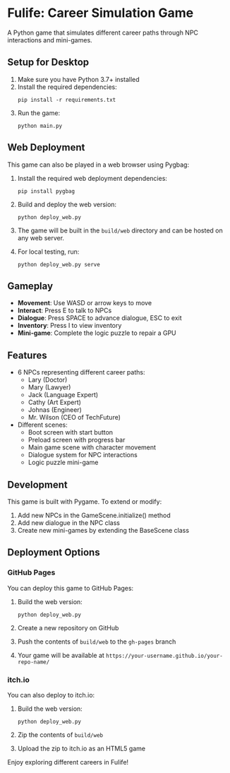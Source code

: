 # Fulife: Career Simulation Game

A Python game that simulates different career paths through NPC interactions and mini-games.

## Setup for Desktop

1. Make sure you have Python 3.7+ installed
2. Install the required dependencies:
   ```
   pip install -r requirements.txt
   ```
3. Run the game:
   ```
   python main.py
   ```

## Web Deployment

This game can also be played in a web browser using Pygbag:

1. Install the required web deployment dependencies:
   ```
   pip install pygbag
   ```

2. Build and deploy the web version:
   ```
   python deploy_web.py
   ```

3. The game will be built in the `build/web` directory and can be hosted on any web server.

4. For local testing, run:
   ```
   python deploy_web.py serve
   ```

## Gameplay

* **Movement**: Use WASD or arrow keys to move
* **Interact**: Press E to talk to NPCs
* **Dialogue**: Press SPACE to advance dialogue, ESC to exit
* **Inventory**: Press I to view inventory
* **Mini-game**: Complete the logic puzzle to repair a GPU

## Features

* 6 NPCs representing different career paths:
  * Lary (Doctor)
  * Mary (Lawyer)
  * Jack (Language Expert)
  * Cathy (Art Expert)
  * Johnas (Engineer)
  * Mr. Wilson (CEO of TechFuture)
* Different scenes:
  * Boot screen with start button
  * Preload screen with progress bar
  * Main game scene with character movement
  * Dialogue system for NPC interactions
  * Logic puzzle mini-game

## Development

This game is built with Pygame. To extend or modify:

1. Add new NPCs in the GameScene.initialize() method
2. Add new dialogue in the NPC class
3. Create new mini-games by extending the BaseScene class

## Deployment Options

### GitHub Pages

You can deploy this game to GitHub Pages:

1. Build the web version:
   ```
   python deploy_web.py
   ```

2. Create a new repository on GitHub
3. Push the contents of `build/web` to the `gh-pages` branch
4. Your game will be available at `https://your-username.github.io/your-repo-name/`

### itch.io

You can also deploy to itch.io:

1. Build the web version:
   ```
   python deploy_web.py
   ```

2. Zip the contents of `build/web`
3. Upload the zip to itch.io as an HTML5 game

Enjoy exploring different careers in Fulife! 